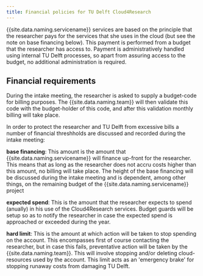 ```yaml
---
title: Financial policies for TU Delft Cloud4Research
---
```

{{site.data.naming.servicename}} services are based on the principle that the researcher pays for the services that she uses in the cloud (but see the note on base financing below). This payment is performed from a budget that the researcher has access to. Payment is administratively handled using internal TU Delft processes, so apart from assuring access to the budget, no additional administration is required.

## Financial requirements

During the intake meeting, the researcher is asked to supply a budget-code for billing purposes. The {{site.data.naming.team}} will then validate this code with the budget-holder of this code, and after this validation monthly billing will take place.

In order to protect the researcher and TU Delft from excessive bills a number of financial threshholds are discussed and recorded during the intake meeting:

**base financing**:
    This amount is the amount that {{site.data.naming.servicename}} will finance up-front for the researcher. This means that as long as the researcher does not accru costs higher than this amount, no billing will take place. The height of the base financing will be discussed during the intake meeting and is dependent, among other things, on the remaining budget of the {{site.data.naming.servicename}} project

**expected spend**:
    This is the amount that the researcher expects to spend (anually) in his use of the Cloud4Research services. Budget guards will be setup so as to notify the researcher in case the expected spend is approached or exceeded during the year.

**hard limit**:
    This is the amount at which action will be taken to stop spending on the account. This encompasses first of course contacting the researcher, but in case this fails, preventative action will be taken by the {{site.data.naming.team}}. This will involve stopping and/or deleting cloud-resources used by the account. This limit acts as an 'emergency brake' for stopping runaway costs from damaging TU Delft.